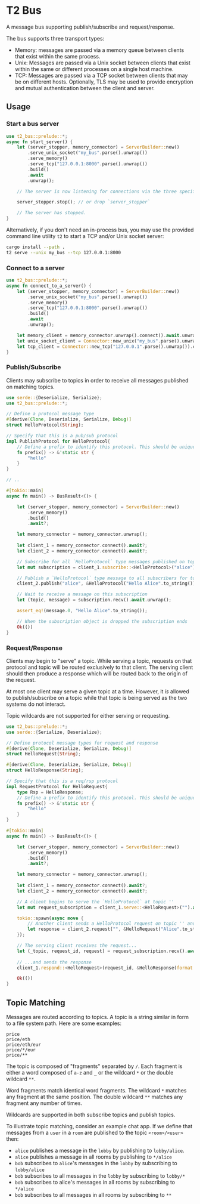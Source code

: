 # T2 Bus

A message bus supporting publish/subscribe and request/response.  

The bus supports three transport types:

- Memory: messages are passed via a memory queue between clients that exist within the same process.
- Unix: Messages are passed via a Unix socket between clients that exist within the same or different processes on a single host machine.
- TCP: Messages are passed via a TCP socket between clients that may be on different hosts. Optionally, TLS may be used to provide encryption and mutual authentication between the client and server.

## Usage

### Start a bus server

```rust
use t2_bus::prelude::*;
async fn start_server() {
    let (server_stopper, memory_connector) = ServerBuilder::new()
        .serve_unix_socket("my_bus".parse().unwrap())
        .serve_memory()
        .serve_tcp("127.0.0.1:8000".parse().unwrap())
        .build()
        .await
        .unwrap();

    // The server is now listening for connections via the three specified endpoints.

    server_stopper.stop(); // or drop `server_stopper`

    // The server has stopped.
}
```

Alternatively, if you don't need an in-process bus, you may use the provided command line utility `t2` to start a TCP and/or Unix socket server:

```bash
cargo install --path .
t2 serve --unix my_bus --tcp 127.0.0.1:8000
```

### Connect to a server

```rust
use t2_bus::prelude::*;
async fn connect_to_a_server() {
    let (server_stopper, memory_connector) = ServerBuilder::new()
        .serve_unix_socket("my_bus".parse().unwrap())
        .serve_memory()
        .serve_tcp("127.0.0.1:8000".parse().unwrap())
        .build()
        .await
        .unwrap();

    let memory_client = memory_connector.unwrap().connect().await.unwrap();
    let unix_socket_client = Connector::new_unix("my_bus".parse().unwrap()).connect().await.unwrap();
    let tcp_client = Connector::new_tcp("127.0.0.1".parse().unwrap()).connect().await.unwrap();
}
```

### Publish/Subscribe

Clients may subscribe to topics in order to receive all messages published on matching topics.

```rust
use serde::{Deserialize, Serialize};
use t2_bus::prelude::*;

// Define a protocol message type
#[derive(Clone, Deserialize, Serialize, Debug)]
struct HelloProtocol(String);

// Specify that this is a pub/sub protocol
impl PublishProtocol for HelloProtocol{
    // Define a prefix to identify this protocol. This should be unique within all the protocols on your bus.
    fn prefix() -> &'static str {
        "hello"
    }
}

// ..

#[tokio::main]
async fn main() -> BusResult<()> {

    let (server_stopper, memory_connector) = ServerBuilder::new()
        .serve_memory()
        .build()
        .await?;

    let memory_connector = memory_connector.unwrap();
    
    let client_1 = memory_connector.connect().await?;
    let client_2 = memory_connector.connect().await?;

    // Subscribe for all `HelloProtocol` type messages published on topics matching "alice"
    let mut subscription = client_1.subscribe::<HelloProtocol>("alice").await?;

    // Publish a `HelloProtocol` type message to all subscribers for topics matching "alice"
    client_2.publish("alice", &HelloProtocol("Hello Alice".to_string())).await?;

    // Wait to receive a message on this subscription
    let (topic, message) = subscription.recv().await.unwrap();

    assert_eq!(message.0, "Hello Alice".to_string());

    // When the subscription object is dropped the subscription ends
    Ok(())
}

```

### Request/Response

Clients may begin to "serve" a topic. While serving a topic, requests on that protocol and topic will be routed exclusively 
to that client. The serving client should then produce a response which will be routed back to the origin of the request.

At most one client may serve a given topic at a time. However, it _is_ allowed to publish/subscribe on a topic while that 
topic is being served as the two systems do not interact.

Topic wildcards are not supported for either serving or requesting.

```rust
use t2_bus::prelude::*;
use serde::{Serialize, Deserialize};

// Define protocol message types for request and response
#[derive(Clone, Deserialize, Serialize, Debug)]
struct HelloRequest(String);

#[derive(Clone, Deserialize, Serialize, Debug)]
struct HelloResponse(String);

// Specify that this is a req/rsp protocol
impl RequestProtocol for HelloRequest{
    type Rsp = HelloResponse;
    // Define a prefix to identify this protocol. This should be unique within all the protocols on your bus.
    fn prefix() -> &'static str {
        "hello"
    }
}

#[tokio::main]
async fn main() -> BusResult<()> {

    let (server_stopper, memory_connector) = ServerBuilder::new()
        .serve_memory()
        .build()
        .await?;

    let memory_connector = memory_connector.unwrap();
    
    let client_1 = memory_connector.connect().await?;
    let client_2 = memory_connector.connect().await?;

    // A client begins to serve the `HelloProtocol` at topic ''
    let mut request_subscription = client_1.serve::<HelloRequest>("").await?;

    tokio::spawn(async move {
        // Another client sends a HelloProtocol request on topic '' and later receives a response
        let response = client_2.request("", &HelloRequest("Alice".to_string())).await.unwrap();
    });

    // The serving client receives the request...
    let (_topic, request_id, request) = request_subscription.recv().await.unwrap();
        
    // ...and sends the response
    client_1.respond::<HelloRequest>(request_id, &HelloResponse(format!("Hello {}", &request.0))).await?;

    Ok(())
}
```

## Topic Matching

Messages are routed according to topics. A topic is a string similar in form to a file system path. Here are some examples:

```text
price
price/eth
price/eth/eur
price/*/eur
price/**
```

The topic is composed of "fragments" separated by `/`. Each fragment is either a word composed of `a-z` and `_` or the wildcard `*` or the double wildcard `**`. 

Word fragments match identical word fragments. The wildcard `*` matches any fragment at the same position. The double wildcard `**` matches any fragment any number of times. 

Wildcards are supported in both subscribe topics and publish topics. 

To illustrate topic matching, consider an example chat app. If we define that messages from a `user` in a `room` are published to the topic `<room>/<user>` then:

- `alice` publishes a message in the `lobby` by publishing to `lobby/alice`.
- `alice` publishes a message in all rooms by publishing to `*/alice`
- `bob` subscribes to `alice`'s messages in the `lobby` by subscribing to `lobby/alice`
- `bob` subscribes to all messages in the `lobby` by subscribing to `lobby/*`
- `bob` subscribes to alice's messages in all rooms by subscribing to `*/alice`
- `bob` subscribes to all messages in all rooms by subscribing to `**`